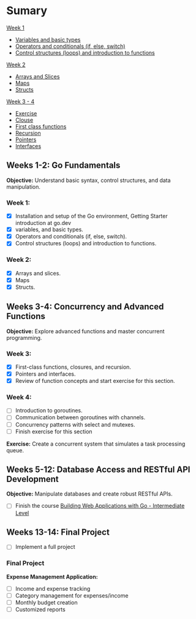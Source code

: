 # Sumary

[Week 1](./week-1/)

- [Variables and basic types](./week-1//basic-types/basic-types.go)
- [Operators and conditionals (if, else, switch)](./week-1//operators-and-conditionals/operators-and-conditionals.go)
- [Control structures (loops) and introduction to functions](./week-1/loops-and-functions/loops-and-functions.go)

[Week 2](./week-2/)

- [Arrays and Slices](./week-2/arrays-and-slices/arrays-and-slices.go)
- [Maps](./week-2/maps/maps-and-structs.go)
- [Structs](./week-2/structs/structs.go)

[Week 3 - 4](./week-3-4)
- [Exercise](./week-3-4/exercise/)
- [Clouse](./week-3-4/week-3/clousure/clousure.go)
- [First class functions](./week-3-4/week-3/first-class-functions/first-class-functions.go)
- [Recursion](./week-3-4/week-3/recursion/recursion.go)
- [Pointers](./week-3-4/week-3/pointers/pointers.go)
- [Interfaces](./week-3-4/week-3/interfaces/interfaces.go)

## Weeks 1-2: Go Fundamentals

**Objective:** Understand basic syntax, control structures, and data manipulation.

### Week 1:

- [x] Installation and setup of the Go environment, Getting Starter introduction at go.dev
- [x] variables, and basic types.
- [x] Operators and conditionals (if, else, switch).
- [x] Control structures (loops) and introduction to functions.

### Week 2:

- [x] Arrays and slices.
- [x] Maps
- [x] Structs.

## Weeks 3-4: Concurrency and Advanced Functions

**Objective:** Explore advanced functions and master concurrent programming.

### Week 3:

- [x] First-class functions, closures, and recursion.
- [x] Pointers and interfaces.
- [x] Review of function concepts and start exercise for this section.

### Week 4:

- [ ] Introduction to goroutines.
- [ ] Communication between goroutines with channels.
- [ ] Concurrency patterns with select and mutexes.
- [ ] Finish exercise for this section

**Exercise:** Create a concurrent system that simulates a task processing queue.

## Weeks 5-12: Database Access and RESTful API Development

**Objective:** Manipulate databases and create robust RESTful APIs.

- [ ] Finish the course [Building Web Applications with Go - Intermediate Level
      ](https://www.udemy.com/share/1051Da3@GcYnyM9AO50tAF995Ttj0kwlcni7SBIWFliFaGmVTNqlIvsVgEbfVKgKGssM3ojA/)

## Weeks 13-14: Final Project

- [ ] Implement a full project

### Final Project

**Expense Management Application:**

- [ ] Income and expense tracking
- [ ] Category management for expenses/income
- [ ] Monthly budget creation
- [ ] Customized reports
